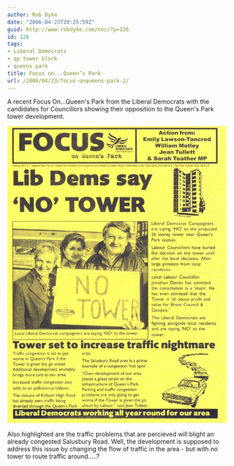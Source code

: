 ```yaml
---
author: Rob Dyke
date: "2006-04-23T20:25:59Z"
guid: http://www.robdyke.com/noc/?p=126
id: 126
tags:
- Liberal Democrats
- qp tower block
- queens park
title: Focus on...Queen’s Park
url: /2006/04/23/focus-onqueens-park-2/
---
```

A recent Focus On...Queen's Park from the Liberal Democrats with the candidates for Councillors showing their opposition to the Queen's Park tower development.

<a rel="attachment" title="Lib Dems Focus on Queen's Park" href="http://www.robdyke.com/bec/?attachment_id=98"><img alt="Lib Dems Focus on Queen's Park" src="/pubfiles/2006/04/libdems_qp_focus_mar06.jpg" /></a>

Also highlighted are the traffic problems that are percieved will blight an already congested Salusbury Road. Well, the development is supposed to address this issue by changing the flow of traffic in the area - but with no tower to route traffic around.....?
